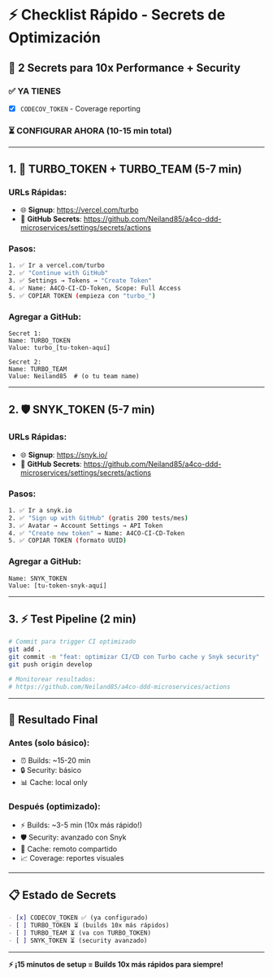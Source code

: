 # ⚡ Checklist Rápido - Secrets de Optimización

## 🎯 **2 Secrets para 10x Performance + Security**

### ✅ **YA TIENES**
- [x] `CODECOV_TOKEN` - Coverage reporting

### ⏳ **CONFIGURAR AHORA** (10-15 min total)

---

## 1. 🚀 **TURBO_TOKEN + TURBO_TEAM** (5-7 min)

### **URLs Rápidas:**
- 🌐 **Signup**: https://vercel.com/turbo
- 🔧 **GitHub Secrets**: https://github.com/Neiland85/a4co-ddd-microservices/settings/secrets/actions

### **Pasos:**
```bash
1. ✅ Ir a vercel.com/turbo
2. ✅ "Continue with GitHub" 
3. ✅ Settings → Tokens → "Create Token"
4. ✅ Name: A4CO-CI-CD-Token, Scope: Full Access
5. ✅ COPIAR TOKEN (empieza con "turbo_")
```

### **Agregar a GitHub:**
```
Secret 1:
Name: TURBO_TOKEN
Value: turbo_[tu-token-aquí]

Secret 2:  
Name: TURBO_TEAM
Value: Neiland85  # (o tu team name)
```

---

## 2. 🛡️ **SNYK_TOKEN** (5-7 min)

### **URLs Rápidas:**
- 🌐 **Signup**: https://snyk.io/
- 🔧 **GitHub Secrets**: https://github.com/Neiland85/a4co-ddd-microservices/settings/secrets/actions

### **Pasos:**
```bash
1. ✅ Ir a snyk.io
2. ✅ "Sign up with GitHub" (gratis 200 tests/mes)
3. ✅ Avatar → Account Settings → API Token
4. ✅ "Create new token" → Name: A4CO-CI-CD-Token
5. ✅ COPIAR TOKEN (formato UUID)
```

### **Agregar a GitHub:**
```
Name: SNYK_TOKEN
Value: [tu-token-snyk-aquí]
```

---

## 3. ⚡ **Test Pipeline** (2 min)

```bash
# Commit para trigger CI optimizado
git add .
git commit -m "feat: optimizar CI/CD con Turbo cache y Snyk security"
git push origin develop

# Monitorear resultados:
# https://github.com/Neiland85/a4co-ddd-microservices/actions
```

---

## 🎯 **Resultado Final**

### **Antes (solo básico):**
- ⏰ Builds: ~15-20 min
- 🔒 Security: básico
- 📊 Cache: local only

### **Después (optimizado):**
- ⚡ Builds: ~3-5 min (10x más rápido!)
- 🛡️ Security: avanzado con Snyk
- 🚀 Cache: remoto compartido
- 📈 Coverage: reportes visuales

---

## 📋 **Estado de Secrets**

```markdown
- [x] CODECOV_TOKEN ✅ (ya configurado)
- [ ] TURBO_TOKEN ⏳ (builds 10x más rápidos)
- [ ] TURBO_TEAM ⏳ (va con TURBO_TOKEN)  
- [ ] SNYK_TOKEN ⏳ (security avanzado)
```

---

**⚡ ¡15 minutos de setup = Builds 10x más rápidos para siempre!**